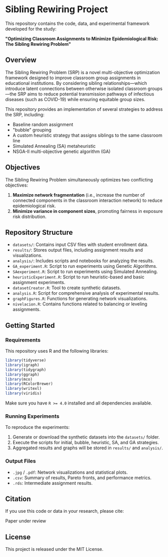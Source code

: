 
# Sibling Rewiring Project

This repository contains the code, data, and experimental framework developed for the study:

**"Optimizing Classroom Assignments to Minimize Epidemiological Risk: The Sibling Rewiring Problem"**

## Overview

The Sibling Rewiring Problem (SRP) is a novel multi-objective optimization framework designed to improve classroom group assignments in educational institutions. By considering sibling relationships—which introduce latent connections between otherwise isolated classroom groups—the SRP aims to reduce potential transmission pathways of infectious diseases (such as COVID-19) while ensuring equitable group sizes.

This repository provides an implementation of several strategies to address the SRP, including:

- Baseline random assignment
- "bubble" grouping
- A custom heuristic strategy that assigns siblings to the same classroom line
- Simulated Annealing (SA) metaheuristic
- NSGA-II multi-objective genetic algorithm (GA)

## Objectives

The Sibling Rewiring Problem simultaneously optimizes two conflicting objectives:

1. **Maximize network fragmentation** (i.e., increase the number of connected components in the classroom interaction network) to reduce epidemiological risk.
2. **Minimize variance in component sizes**, promoting fairness in exposure risk distribution.

## Repository Structure

- `datasets/`: Contains input CSV files with student enrollment data.
- `results/`: Stores output files, including assignment results and visualizations.
- `analysis/`: Includes scripts and notebooks for analyzing the results.
- `GA_experiment.R`: Script to run experiments using Genetic Algorithms.
- `SAexperiment.R`: Script to run experiments using Simulated Annealing.
- `heuristicExperiment.R`: Script to run heuristic-based and basic assignment experiments.
- `datasetCreator.R`: Tool to create synthetic datasets.
- `analysis.R`: Script for comprehensive analysis of experimental results.
- `graphFigures.R`: Functions for generating network visualizations.
- `nivelacion.R`: Contains functions related to balancing or leveling assignments.


## Getting Started

### Requirements
This repository uses R and the following libraries:

```R
library(tidyverse)
library(igraph)
library(tidygraph)
library(ggraph)
library(mco)
library(RColorBrewer)
library(writexl)
library(viridis)
```

Make sure you have `R >= 4.0` installed and all dependencies available.

### Running Experiments
To reproduce the experiments:

1. Generate or download the synthetic datasets into the `datasets/` folder.
2. Execute the scripts for initial, bubble, heuristic, SA, and GA strategies.
3. Aggregated results and graphs will be stored in `results/` and `analysis/`.

### Output Files
- `.jpg` / `.pdf`: Network visualizations and statistical plots.
- `.csv`: Summary of results, Pareto fronts, and performance metrics.
- `.rds`: Intermediate assignment results.

## Citation
If you use this code or data in your research, please cite:

Paper under review

## License
This project is released under the MIT License.
